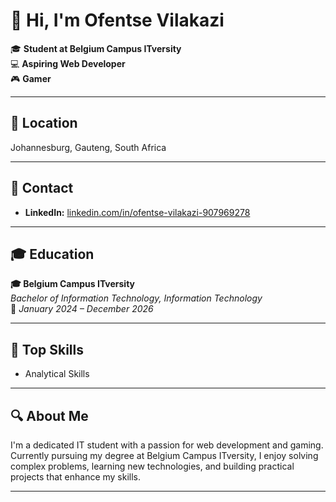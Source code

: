 
# 👋 Hi, I'm Ofentse Vilakazi

🎓 **Student at Belgium Campus ITversity**  
💻 **Aspiring Web Developer**  
🎮 **Gamer**

---

## 📍 Location
Johannesburg, Gauteng, South Africa

---

## 📧 Contact
- **LinkedIn:** [linkedin.com/in/ofentse-vilakazi-907969278](https://www.linkedin.com/in/ofentse-vilakazi-907969278)

---

## 🎓 Education

**🎓 Belgium Campus ITversity**  
_Bachelor of Information Technology, Information Technology_  
📅 *January 2024 – December 2026*

---

## 🧠 Top Skills
- Analytical Skills

---

## 🔍 About Me
I'm a dedicated IT student with a passion for web development and gaming. Currently pursuing my degree at Belgium Campus ITversity, I enjoy solving complex problems, learning new technologies, and building practical projects that enhance my skills.

---

<!-- You can add more sections below such as Projects, Certifications, or Interests -->
